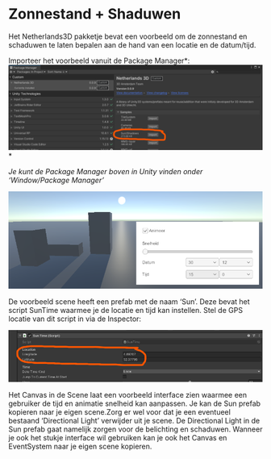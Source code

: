# Zonnestand + Shaduwen

Het Netherlands3D pakketje bevat een voorbeeld om de zonnestand en schaduwen te laten bepalen aan de hand van een locatie en de datum/tijd.

Importeer het voorbeeld vanuit de Package Manager*:
![img](./imgs/zonnestand/image1.png)*

*Je kunt de Package Manager boven in Unity vinden onder ‘Window/Package Manager’*

![img](./imgs/zonnestand/image2.png)

De voorbeeld scene heeft een prefab met de naam ‘Sun’.
Deze bevat het script SunTime waarmee je de locatie en tijd kan instellen. 
Stel de GPS locatie van dit script in via de Inspector:

![img](./imgs/zonnestand/image3.png)

Het Canvas in de Scene laat een voorbeeld interface zien waarmee een gebruiker de tijd en animatie snelheid kan aanpassen.
Je kan de Sun prefab kopieren naar je eigen scene.Zorg er wel voor dat je een eventueel bestaand ‘Directional Light’ verwijder uit je scene. 
De Directional Light in de Sun prefab gaat namelijk zorgen voor de belichting en schaduwen.
Wanneer je ook het stukje interface wil gebruiken kan je ook het Canvas en EventSystem naar je eigen scene kopieren.